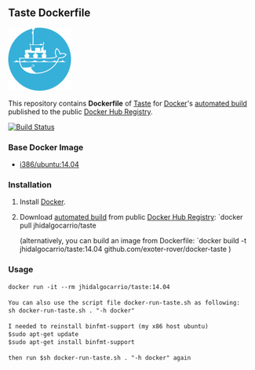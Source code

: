 ## Taste Dockerfile

![alt tag](exoter_docker_logo.jpg)

This repository contains **Dockerfile** of [Taste](http://taste.tuxfamily.org/wiki/index.php?title=Main_Page) for
[Docker](https://www.docker.com/)'s [automated
build](https://registry.hub.docker.com/u/exoter/taste/) published to the
public [Docker Hub Registry](https://registry.hub.docker.com/).

[![Build Status](https://travis-ci.org/exoter-rover/docker-taste.svg?branch=master)](https://travis-ci.org/exoter-rover/docker-taste)

### Base Docker Image

* [i386/ubuntu:14.04](https://hub.docker.com/r/i386/ubuntu/)


### Installation

1. Install [Docker](https://www.docker.com/).

2. Download [automated build](https://registry.hub.docker.com/u/exoter/taste/) from public [Docker Hub Registry](https://registry.hub.docker.com/): `docker pull jhidalgocarrio/taste

    (alternatively, you can build an image from Dockerfile: `docker build -t jhidalgocarrio/taste:14.04 github.com/exoter-rover/docker-taste )

### Usage

    docker run -it --rm jhidalgocarrio/taste:14.04

    You can also use the script file docker-run-taste.sh as following:
    sh docker-run-taste.sh . "-h docker"

    I needed to reinstall binfmt-support (my x86 host ubuntu)
    $sudo apt-get update
    $sudo apt-get install binfmt-support

    then run $sh docker-run-taste.sh . "-h docker" again
